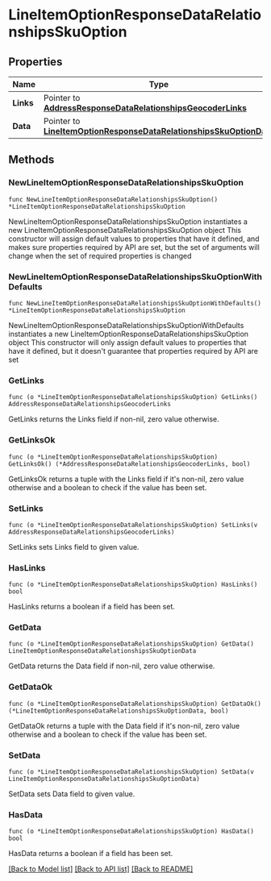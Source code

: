 # LineItemOptionResponseDataRelationshipsSkuOption

## Properties

Name | Type | Description | Notes
------------ | ------------- | ------------- | -------------
**Links** | Pointer to [**AddressResponseDataRelationshipsGeocoderLinks**](AddressResponseDataRelationshipsGeocoderLinks.md) |  | [optional] 
**Data** | Pointer to [**LineItemOptionResponseDataRelationshipsSkuOptionData**](LineItemOptionResponseDataRelationshipsSkuOptionData.md) |  | [optional] 

## Methods

### NewLineItemOptionResponseDataRelationshipsSkuOption

`func NewLineItemOptionResponseDataRelationshipsSkuOption() *LineItemOptionResponseDataRelationshipsSkuOption`

NewLineItemOptionResponseDataRelationshipsSkuOption instantiates a new LineItemOptionResponseDataRelationshipsSkuOption object
This constructor will assign default values to properties that have it defined,
and makes sure properties required by API are set, but the set of arguments
will change when the set of required properties is changed

### NewLineItemOptionResponseDataRelationshipsSkuOptionWithDefaults

`func NewLineItemOptionResponseDataRelationshipsSkuOptionWithDefaults() *LineItemOptionResponseDataRelationshipsSkuOption`

NewLineItemOptionResponseDataRelationshipsSkuOptionWithDefaults instantiates a new LineItemOptionResponseDataRelationshipsSkuOption object
This constructor will only assign default values to properties that have it defined,
but it doesn't guarantee that properties required by API are set

### GetLinks

`func (o *LineItemOptionResponseDataRelationshipsSkuOption) GetLinks() AddressResponseDataRelationshipsGeocoderLinks`

GetLinks returns the Links field if non-nil, zero value otherwise.

### GetLinksOk

`func (o *LineItemOptionResponseDataRelationshipsSkuOption) GetLinksOk() (*AddressResponseDataRelationshipsGeocoderLinks, bool)`

GetLinksOk returns a tuple with the Links field if it's non-nil, zero value otherwise
and a boolean to check if the value has been set.

### SetLinks

`func (o *LineItemOptionResponseDataRelationshipsSkuOption) SetLinks(v AddressResponseDataRelationshipsGeocoderLinks)`

SetLinks sets Links field to given value.

### HasLinks

`func (o *LineItemOptionResponseDataRelationshipsSkuOption) HasLinks() bool`

HasLinks returns a boolean if a field has been set.

### GetData

`func (o *LineItemOptionResponseDataRelationshipsSkuOption) GetData() LineItemOptionResponseDataRelationshipsSkuOptionData`

GetData returns the Data field if non-nil, zero value otherwise.

### GetDataOk

`func (o *LineItemOptionResponseDataRelationshipsSkuOption) GetDataOk() (*LineItemOptionResponseDataRelationshipsSkuOptionData, bool)`

GetDataOk returns a tuple with the Data field if it's non-nil, zero value otherwise
and a boolean to check if the value has been set.

### SetData

`func (o *LineItemOptionResponseDataRelationshipsSkuOption) SetData(v LineItemOptionResponseDataRelationshipsSkuOptionData)`

SetData sets Data field to given value.

### HasData

`func (o *LineItemOptionResponseDataRelationshipsSkuOption) HasData() bool`

HasData returns a boolean if a field has been set.


[[Back to Model list]](../README.md#documentation-for-models) [[Back to API list]](../README.md#documentation-for-api-endpoints) [[Back to README]](../README.md)



